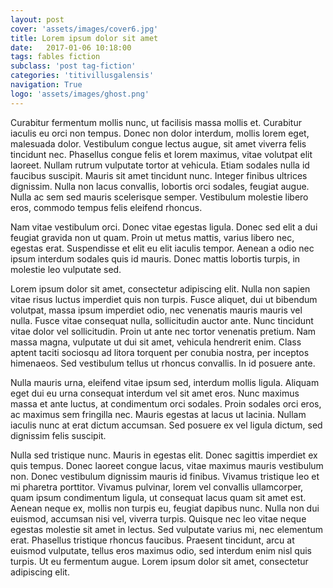 ```yaml
---
layout: post
cover: 'assets/images/cover6.jpg'
title: Lorem ipsum dolor sit amet
date:   2017-01-06 10:18:00
tags: fables fiction
subclass: 'post tag-fiction'
categories: 'titivillusgalensis'
navigation: True
logo: 'assets/images/ghost.png'
---
```


Curabitur fermentum mollis nunc, ut facilisis massa mollis et. Curabitur iaculis eu orci non tempus. Donec non dolor interdum, mollis lorem eget, malesuada dolor. Vestibulum congue lectus augue, sit amet viverra felis tincidunt nec. Phasellus congue felis et lorem maximus, vitae volutpat elit laoreet. Nullam rutrum vulputate tortor at vehicula. Etiam sodales nulla id faucibus suscipit. Mauris sit amet tincidunt nunc. Integer finibus ultrices dignissim. Nulla non lacus convallis, lobortis orci sodales, feugiat augue. Nulla ac sem sed mauris scelerisque semper. Vestibulum molestie libero eros, commodo tempus felis eleifend rhoncus.

Nam vitae vestibulum orci. Donec vitae egestas ligula. Donec sed elit a dui feugiat gravida non ut quam. Proin ut metus mattis, varius libero nec, egestas erat. Suspendisse et elit eu elit iaculis tempor. Aenean a odio nec ipsum interdum sodales quis id mauris. Donec mattis lobortis turpis, in molestie leo vulputate sed.

Lorem ipsum dolor sit amet, consectetur adipiscing elit. Nulla non sapien vitae risus luctus imperdiet quis non turpis. Fusce aliquet, dui ut bibendum volutpat, massa ipsum imperdiet odio, nec venenatis mauris mauris vel nulla. Fusce vitae consequat nulla, sollicitudin auctor ante. Nunc tincidunt vitae dolor vel sollicitudin. Proin ut ante nec tortor venenatis pretium. Nam massa magna, vulputate ut dui sit amet, vehicula hendrerit enim. Class aptent taciti sociosqu ad litora torquent per conubia nostra, per inceptos himenaeos. Sed vestibulum tellus ut rhoncus convallis. In id posuere ante.

Nulla mauris urna, eleifend vitae ipsum sed, interdum mollis ligula. Aliquam eget dui eu urna consequat interdum vel sit amet eros. Nunc maximus massa et ante luctus, at condimentum orci sodales. Proin sodales orci eros, ac maximus sem fringilla nec. Mauris egestas at lacus ut lacinia. Nullam iaculis nunc at erat dictum accumsan. Sed posuere ex vel ligula dictum, sed dignissim felis suscipit.

Nulla sed tristique nunc. Mauris in egestas elit. Donec sagittis imperdiet ex quis tempus. Donec laoreet congue lacus, vitae maximus mauris vestibulum non. Donec vestibulum dignissim mauris id finibus. Vivamus tristique leo et mi pharetra porttitor. Vivamus pulvinar, lorem vel convallis ullamcorper, quam ipsum condimentum ligula, ut consequat lacus quam sit amet est. Aenean neque ex, mollis non turpis eu, feugiat dapibus nunc. Nulla non dui euismod, accumsan nisi vel, viverra turpis. Quisque nec leo vitae neque egestas molestie sit amet in lectus. Sed vulputate varius mi, nec elementum erat. Phasellus tristique rhoncus faucibus. Praesent tincidunt, arcu at euismod vulputate, tellus eros maximus odio, sed interdum enim nisl quis turpis. Ut eu fermentum augue. Lorem ipsum dolor sit amet, consectetur adipiscing elit.
